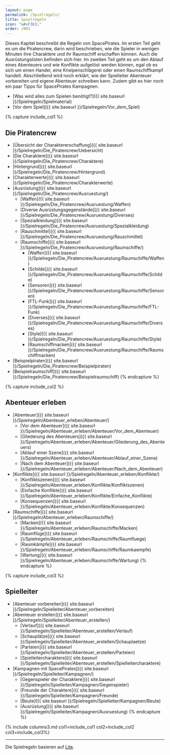 ```yaml
---
layout: page
permalink: /Spielregeln/
title: Spielregeln
icon: "&#xF3E3;"
order: /001
---
```


Dieses Kapitel beschreibt die Regeln von SpacePirates. Im ersten Teil geht es um die Piratencrew, darin wird beschrieben, wie die Spieler in wenigen Minuten ihre Charaktere und ihr Raumschiff erschaffen können. Auch die Ausrüstungslisten befinden sich hier. Im zweiten Teil geht es um den Ablauf eines Abenteuers und wie Konflikte aufgelöst werden können, egal ob es sich um einen Handel, eine Kneipenschlägerei oder einen Raumschiffkampf handelt. Abschließend wird noch erklärt, wie der Spielleiter Abenteuer vorbereiten und eigene Abenteuer schreiben kann. Zudem gibt es hier noch ein paar Tipps für SpacePirates Kampagnen.

- [Was wird alles zum Spielen benötigt?]({{ site.baseurl }}/Spielregeln/Spielmaterial)
- [Vor dem Spiel]({{ site.baseurl }}/Spielregeln/Vor_dem_Spiel)

{% capture include_col1 %}

## Die Piratencrew

- [Übersicht der Charaktererschaffung]({{ site.baseurl }}/Spielregeln/Die_Piratencrew/Uebersicht)
- [Die Charaktere]({{ site.baseurl }}/Spielregeln/Die_Piratencrew/Charaktere)
- [Hintergrund]({{ site.baseurl }}/Spielregeln/Die_Piratencrew/Hintergrund)
- [Charakterwerte]({{ site.baseurl }}/Spielregeln/Die_Piratencrew/Charakterwerte)
- [Ausrüstung]({{ site.baseurl }}/Spielregeln/Die_Piratencrew/Ausruestung/)
  - [Waffen]({{ site.baseurl }}/Spielregeln/Die_Piratencrew/Ausruestung/Waffen)
  - [Diverse Ausrüstungsgegenstände]({{ site.baseurl }}/Spielregeln/Die_Piratencrew/Ausruestung/Diverses)
  - [Spezialkleidung]({{ site.baseurl }}/Spielregeln/Die_Piratencrew/Ausruestung/Spezialkleidung)
  - [Rauschmittel]({{ site.baseurl }}/Spielregeln/Die_Piratencrew/Ausruestung/Rauschmittel)
  - [Raumschiffe]({{ site.baseurl }}/Spielregeln/Die_Piratencrew/Ausruestung/Raumschiffe/)
    - [Waffen]({{ site.baseurl }}/Spielregeln/Die_Piratencrew/Ausruestung/Raumschiffe/Waffen)
    - [Schilde]({{ site.baseurl }}/Spielregeln/Die_Piratencrew/Ausruestung/Raumschiffe/Schilde)
    - [Sensoren]({{ site.baseurl }}/Spielregeln/Die_Piratencrew/Ausruestung/Raumschiffe/Sensoren)
    - [FTL-Funk]({{ site.baseurl }}/Spielregeln/Die_Piratencrew/Ausruestung/Raumschiffe/FTL-Funk)
    - [Diverses]({{ site.baseurl }}/Spielregeln/Die_Piratencrew/Ausruestung/Raumschiffe/Diverses)
    - [Style]({{ site.baseurl }}/Spielregeln/Die_Piratencrew/Ausruestung/Raumschiffe/Style)
    - [Raumschiffmacken]({{ site.baseurl }}/Spielregeln/Die_Piratencrew/Ausruestung/Raumschiffe/Raumschiffmacken)
- [Beispielpiraten]({{ site.baseurl }}/Spielregeln/Die_Piratencrew/Beispielpiraten)
- [Beispielraumschiff]({{ site.baseurl }}/Spielregeln/Die_Piratencrew/Beispielraumschiff)
{% endcapture %}

{% capture include_col2 %}

## Abenteuer erleben

- [Abenteuer]({{ site.baseurl }}/Spielregeln/Abenteuer_erleben/Abenteuer/)
  - [Vor dem Abenteuer]({{ site.baseurl }}/Spielregeln/Abenteuer_erleben/Abenteuer/Vor_dem_Abenteuer)
  - [Gliederung des Abenteuers]({{ site.baseurl }}/Spielregeln/Abenteuer_erleben/Abenteuer/Gliederung_des_Abenteuers)
  - [Ablauf einer Szene]({{ site.baseurl }}/Spielregeln/Abenteuer_erleben/Abenteuer/Ablauf_einer_Szene)
  - [Nach dem Abenteuer]({{ site.baseurl }}/Spielregeln/Abenteuer_erleben/Abenteuer/Nach_dem_Abenteuer)
- [Konflikte]({{ site.baseurl }}/Spielregeln/Abenteuer_erleben/Konflikte/)
  - [Konfliktszenen]({{ site.baseurl }}/Spielregeln/Abenteuer_erleben/Konflikte/Konfliktszenen)
  - [Einfache Konflikte]({{ site.baseurl }}/Spielregeln/Abenteuer_erleben/Konflikte/Einfache_Konflikte)
  - [Konsequenzen]({{ site.baseurl }}/Spielregeln/Abenteuer_erleben/Konflikte/Konsequenzen)
- [Raumschiffe]({{ site.baseurl }}/Spielregeln/Abenteuer_erleben/Raumschiffe/)
  - [Macken]({{ site.baseurl }}/Spielregeln/Abenteuer_erleben/Raumschiffe/Macken)
  - [Raumflüge]({{ site.baseurl }}/Spielregeln/Abenteuer_erleben/Raumschiffe/Raumfluege)
  - [Raumkämpfe]({{ site.baseurl }}/Spielregeln/Abenteuer_erleben/Raumschiffe/Raumkaempfe)
  - [Wartung]({{ site.baseurl }}/Spielregeln/Abenteuer_erleben/Raumschiffe/Wartung)
{% endcapture %}

{% capture include_col3 %}

## Spielleiter

- [Abenteuer vorbereiten]({{ site.baseurl }}/Spielregeln/Spielleiter/Abenteuer_vorbereiten)
- [Abenteuer erstellen]({{ site.baseurl }}/Spielregeln/Spielleiter/Abenteuer_erstellen/)
  - [Verlauf]({{ site.baseurl }}/Spielregeln/Spielleiter/Abenteuer_erstellen/Verlauf)
  - [Schauplätze]({{ site.baseurl }}/Spielregeln/Spielleiter/Abenteuer_erstellen/Schauplaetze)
  - [Parteien]({{ site.baseurl }}/Spielregeln/Spielleiter/Abenteuer_erstellen/Parteien)
  - [Spielleitercharaktere]({{ site.baseurl }}/Spielregeln/Spielleiter/Abenteuer_erstellen/Spielleitercharaktere)
- [Kampagnen mit SpacePirates]({{ site.baseurl }}/Spielregeln/Spielleiter/Kampagnen/)
  - [Gegenspieler der Charaktere]({{ site.baseurl }}/Spielregeln/Spielleiter/Kampagnen/Gegenspieler)
  - [Freunde der Charaktere]({{ site.baseurl }}/Spielregeln/Spielleiter/Kampagnen/Freunde)
  - [Beute]({{ site.baseurl }}/Spielregeln/Spielleiter/Kampagnen/Beute)
  - [Ausrüstung]({{ site.baseurl }}/Spielregeln/Spielleiter/Kampagnen/Ausruestung)
{% endcapture %}

{% include columns3.md col1=include_col1 col2=include_col2 col3=include_col3%}

***

Die Spielregeln basieren auf [Lite](https://lite.jcgames.de/).
